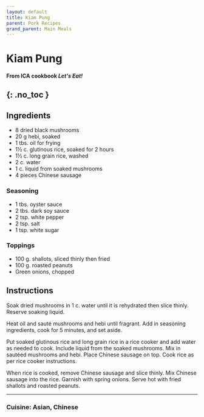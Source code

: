 ```yaml
---
layout: default
title: Kiam Pung
parent: Pork Recipes
grand_parent: Main Meals
---
```


# Kiam Pung
#### From ICA cookbook <i>Let's Eat!</i>
{: .no_toc }
---

## Ingredients

<ul>
	<li>8 dried black mushrooms</li>
	<li>20 g hebi, soaked</li>
	<li>1 tbs. oil for frying</li>
	<li>1½ c. glutinous rice, soaked for 2 hours</li>
	<li>1½ c. long grain rice, washed</li>
	<li>2 c. water</li>
	<li>1 c. liquid from soaked mushrooms</li>
	<li>4 pieces Chinese sausage</li>
</ul>

### Seasoning

<ul>
	<li>1 tbs. oyster sauce</li>
	<li>2 tbs. dark soy sauce</li>
	<li>2 tsp. white pepper</li>
	<li>2 tsp. salt</li>
	<li>1 tsp. white sugar</li>
</ul>

### Toppings

<ul>
	<li>100 g. shallots, sliced thinly then fried</li>
	<li>100 g. roasted peanuts</li>
	<li>Green onions, chopped</li>
</ul>

## Instructions
Soak dried mushrooms in 1 c. water until it is rehydrated then slice thinly. Reserve soaking liquid.

Heat oil and sauté mushrooms and hebi until fragrant. Add in seasoning ingredients, cook for 5 minutes, and set aside.

Put soaked glutinous rice and long grain rice in a rice cooker and add water as needed to cook. Include liquid from the soaked mushrooms. Mix in sautéed mushrooms and hebi. Place Chinese sausage on top. Cook rice as per rice cooker instructions.

When rice is cooked, remove Chinese sausage and slice thinly. Mix Chinese sausage into the rice. Garnish with spring onions. Serve hot with fried shallots and roasted peanuts.



--- 

### Cuisine: Asian, Chinese